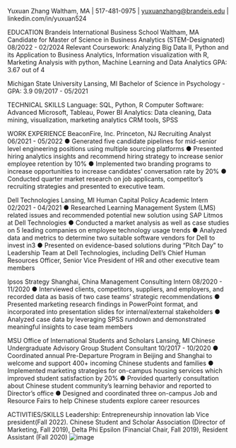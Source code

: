 Yuxuan Zhang
Waltham, MA | 517-481-0975 | yuxuanzhang@brandeis.edu | linkedin.com/in/yuxuan524

EDUCATION
Brandeis International Business School	Waltham, MA
Candidate for Master of Science in Business Analytics (STEM-Designated)	08/2022 - 02/2024
Relevant Coursework: Analyzing Big Data II, Python and its Application to Business Analytics, Information visualization with R, Marketing Analysis with python, Machine Learning and Data Analytics
GPA: 3.67 out of 4

Michigan State University	Lansing, MI
Bachelor of Science in Psychology - GPA: 3.9	09/2017 - 05/2021

TECHNICAL SKILLS
Language: SQL, Python, R
Computer Software: Advanced Microsoft, Tableau, Power BI
Analytics: Data cleaning, Data mining, visualization, marketing analytics CRM tools, SPSS
 
WORK EXPERIENCE
BeaconFire, Inc.	Princeton, NJ
Recruiting Analyst	06/2021 - 05/2022
●	Generated five candidate pipelines for mid-senior level engineering positions using multiple sourcing platforms
●	Presented hiring analytics insights and recommend hiring strategy to increase senior employee retention by 10%
●	Implemented two branding programs to increase opportunities to increase candidates’ conversation rate by 20%
●	Conducted quarter market research on job applicants, competitor’s recruiting strategies and presented to executive team.
  
Dell Technologies	Lansing, MI
Human Capital Policy Academic Intern	02/2021 - 04/2021
●	Researched Learning Management System (LMS) related issues and recommended potential new solution using SAP Litmos at Dell Technologies
●	Conducted a market analysis as well as case studies on 5 leading companies on employee technology usage trends
●	Analyzed data and metrics to determine two suitable software vendors for Dell to invest in3
●	Presented on evidence-based solutions during “Pitch Day” to Leadership Team at Dell Technologies, including Dell’s Chief Human Resources Officer, Senior Vice President of HR and other executive team members
 
Ipsos Strategy	Shanghai, China
Management Consulting Intern	08/2020 - 11/2020
●	Interviewed clients, competitors, suppliers, and employers, and recorded data as basis of two case teams’ strategic recommendations
●	Presented marketing research findings in PowerPoint format, and incorporated into presentation slides for internal/external stakeholders
●	Analyzed case data by leveraging SPSS rundown and demonstrated meaningful insights to case team members
 
MSU Office of International Students and Scholars	Lansing, MI
Chinese Undergraduate Advisory Group Student Consultant	10/2017 - 10/2020
●	Coordinated annual Pre-Departure Program in Beijing and Shanghai to welcome and support 400+ incoming Chinese students and families
●	Implemented marketing strategies for on-campus housing services which improved student satisfaction by 20%
●	Provided quarterly consultation about Chinese student community’s learning behavior and reported to Director’s office
●	Designed and coordinated three on-campus Job and Resource Fairs to help Chinese students explore career resources
 
ACTIVITIES/SKILLS
Leadership: Entrepreneurship innovation lab Vice president(Fall 2022). Chinese Student and Scholar Association (Director of Marketing, Fall 2019), Delta Phi Epsilon (Financial Chair, Fall 2019), Resident Assistant (Fall 2020)
![image](https://user-images.githubusercontent.com/115201825/222984516-fd3ebd3e-3411-4656-aadc-b1ab738ce9a1.png)
